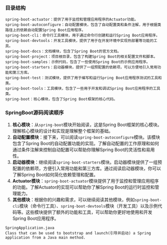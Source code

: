 ### 目录结构

```
spring-boot-actuator：提供了用于监控和管理应用程序的Actuator功能。
spring-boot-autoconfigure：自动配置模块，包含了自动配置类和条件注解，用于根据类路径上的依赖自动配置Spring Boot应用程序。
spring-boot-cli：命令行工具模块，用于通过命令行创建和运行Spring Boot应用程序。
spring-boot-devtools：开发工具模块，提供了用于在开发环境中实现热部署等功能的工具。
spring-boot-docs：文档模块，包含了Spring Boot的官方文档。
spring-boot-project：项目根目录，包含了构建Spring Boot的相关配置文件和脚本。
spring-boot-samples：示例代码，包含了一些使用Spring Boot的示例应用程序。
spring-boot-starters：启动器模块，提供了一组预配置的依赖项，可以方便地引入常用功能和第三方库。
spring-boot-test：测试模块，提供了用于编写和运行Spring Boot应用程序测试的工具和类。
spring-boot-tools：工具模块，包含了一些用于开发和调试Spring Boot应用程序的工具类。
spring-boot：核心模块，包含了Spring Boot框架的核心代码。
```

### SpringBoot源码阅读顺序

1. **核心模块**：从`spring-boot`模块开始阅读，这是Spring Boot框架的核心模块。理解核心模块的设计和实现是理解整个框架的基础。
2. **自动配置模块**：接下来，可以阅读`spring-boot-autoconfigure`模块。该模块包含了Spring Boot的自动配置功能的实现。了解自动配置的工作原理和如何通过条件注解来控制自动配置可以帮助你理解Spring Boot的灵活性和易用性。
3. **启动器模块**：继续阅读`spring-boot-starters`模块。启动器模块提供了一组预配置的依赖项，方便引入常用功能和第三方库。通过阅读启动器模块，你可以了解Spring Boot如何简化依赖管理和配置。
4. **Actuator模块**：`spring-boot-actuator`模块提供了用于监控和管理应用程序的功能。了解Actuator的实现可以帮助你了解Spring Boot的运行时监控和管理能力。
5. **其他模块**：根据你的兴趣和需求，可以继续阅读其他模块，例如`spring-boot-cli`模块（命令行工具）、`spring-boot-devtools`模块（开发工具）以及示例代码等。这些模块提供了额外的功能和工具，可以帮助你更好地使用和开发Spring Boot应用程序。



```
SpringApplication.java
Class that can be used to bootstrap and launch(引导并启动) a Spring application from a Java main method.
```

